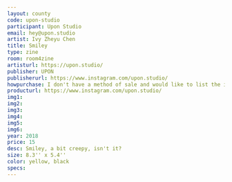 ```yaml
---
layout: county 
code: upon-studio
participant: Upon Studio
email: hey@upon.studio
artist: Ivy Zheyu Chen
title: Smiley
type: zine
room: room4zine
artisturl: https://upon.studio/
publisher: UPON
publisherurl: https://www.instagram.com/upon.studio/
howpurchase: I don't have a method of sale and would like to list the item on lucky risograph/zine hug's website
producturl: https://www.instagram.com/upon.studio/
img1: 
img2: 
img3: 
img4: 
img5: 
img6: 
year: 2018
price: 15
desc: Smiley, a bit creepy, isn't it?
size: 8.3'' x 5.4''
color: yellow, black
specs: 
---
```

